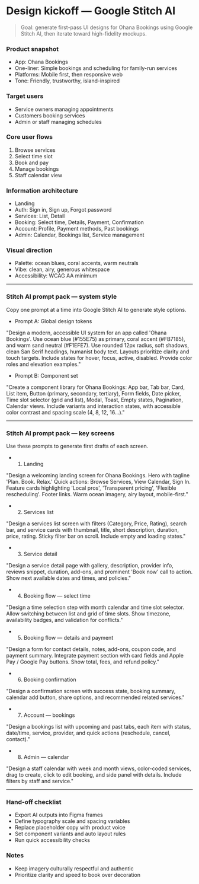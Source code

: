 # Design kickoff — Google Stitch AI

> Goal: generate first-pass UI designs for Ohana Bookings using Google Stitch AI, then iterate toward high-fidelity mockups.
> 

### Product snapshot

- App: Ohana Bookings
- One-liner: Simple bookings and scheduling for family-run services
- Platforms: Mobile first, then responsive web
- Tone: Friendly, trustworthy, island-inspired

### Target users

- Service owners managing appointments
- Customers booking services
- Admin or staff managing schedules

### Core user flows

1. Browse services
2. Select time slot
3. Book and pay
4. Manage bookings
5. Staff calendar view

### Information architecture

- Landing
- Auth: Sign in, Sign up, Forgot password
- Services: List, Detail
- Booking: Select time, Details, Payment, Confirmation
- Account: Profile, Payment methods, Past bookings
- Admin: Calendar, Bookings list, Service management

### Visual direction

- Palette: ocean blues, coral accents, warm neutrals
- Vibe: clean, airy, generous whitespace
- Accessibility: WCAG AA minimum

---

### Stitch AI prompt pack — system style

Copy one prompt at a time into Google Stitch AI to generate style options.

- Prompt A: Global design tokens

"Design a modern, accessible UI system for an app called 'Ohana Bookings'. Use ocean blue (#155E75) as primary, coral accent (#FB7185), and warm sand neutral (#F1EFE7). Use rounded 12px radius, soft shadows, clean San Serif headings, humanist body text. Layouts prioritize clarity and touch targets. Include states for hover, focus, active, disabled. Provide color roles and elevation examples."

- Prompt B: Component set

"Create a component library for Ohana Bookings: App bar, Tab bar, Card, List item, Button (primary, secondary, tertiary), Form fields, Date picker, Time slot selector (grid and list), Modal, Toast, Empty states, Pagination, Calendar views. Include variants and interaction states, with accessible color contrast and spacing scale (4, 8, 12, 16...)."

---

### Stitch AI prompt pack — key screens

Use these prompts to generate first drafts of each screen.

- 1) Landing

"Design a welcoming landing screen for Ohana Bookings. Hero with tagline 'Plan. Book. Relax.' Quick actions: Browse Services, View Calendar, Sign In. Feature cards highlighting 'Local pros', 'Transparent pricing', 'Flexible rescheduling'. Footer links. Warm ocean imagery, airy layout, mobile-first."

- 2) Services list

"Design a services list screen with filters (Category, Price, Rating), search bar, and service cards with thumbnail, title, short description, duration, price, rating. Sticky filter bar on scroll. Include empty and loading states."

- 3) Service detail

"Design a service detail page with gallery, description, provider info, reviews snippet, duration, add-ons, and prominent 'Book now' call to action. Show next available dates and times, and policies."

- 4) Booking flow — select time

"Design a time selection step with month calendar and time slot selector. Allow switching between list and grid of time slots. Show timezone, availability badges, and validation for conflicts."

- 5) Booking flow — details and payment

"Design a form for contact details, notes, add-ons, coupon code, and payment summary. Integrate payment section with card fields and Apple Pay / Google Pay buttons. Show total, fees, and refund policy."

- 6) Booking confirmation

"Design a confirmation screen with success state, booking summary, calendar add button, share options, and recommended related services."

- 7) Account — bookings

"Design a bookings list with upcoming and past tabs, each item with status, date/time, service, provider, and quick actions (reschedule, cancel, contact)."

- 8) Admin — calendar

"Design a staff calendar with week and month views, color-coded services, drag to create, click to edit booking, and side panel with details. Include filters by staff and service."

---

### Hand-off checklist

- Export AI outputs into Figma frames
- Define typography scale and spacing variables
- Replace placeholder copy with product voice
- Set component variants and auto layout rules
- Run quick accessibility checks

### Notes

- Keep imagery culturally respectful and authentic
- Prioritize clarity and speed to book over decoration